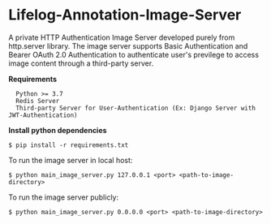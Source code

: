 # Lifelog-Annotation-Image-Server

A private HTTP Authentication Image Server developed purely from http.server library. The image server supports Basic Authentication and Bearer OAuth 2.0 Authentication to authenticate user's previlege to access image content through a third-party server.  

**Requirements**
```
  Python >= 3.7
  Redis Server
  Third-party Server for User-Authentication (Ex: Django Server with JWT-Authentication)
```

**Install python dependencies**

``
$ pip install -r requirements.txt
``

To run the image server in local host:
```
$ python main_image_server.py 127.0.0.1 <port> <path-to-image-directory>
```

To run the image server publicly:
```
$ python main_image_server.py 0.0.0.0 <port> <path-to-image-directory>
```
